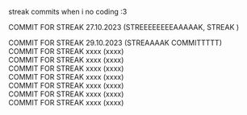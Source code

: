 streak commits when i no coding :3 

COMMIT FOR STREAK 27.10.2023 (STREEEEEEEEAAAAAK, STREAK ) <br>

COMMIT FOR STREAK 29.10.2023 (STREAAAAK COMMITTTTT) <br>
COMMIT FOR STREAK xxxx (xxxx) <br>
COMMIT FOR STREAK xxxx (xxxx) <br>
COMMIT FOR STREAK xxxx (xxxx) <br>
COMMIT FOR STREAK xxxx (xxxx) <br>
COMMIT FOR STREAK xxxx (xxxx) <br>
COMMIT FOR STREAK xxxx (xxxx) <br>
COMMIT FOR STREAK xxxx (xxxx) <br>
